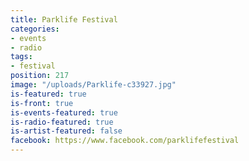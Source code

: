 ```yaml
---
title: Parklife Festival
categories:
- events
- radio
tags:
- festival
position: 217
image: "/uploads/Parklife-c33927.jpg"
is-featured: true
is-front: true
is-events-featured: true
is-radio-featured: true
is-artist-featured: false
facebook: https://www.facebook.com/parklifefestival
---
```



